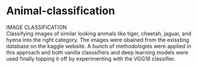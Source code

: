 # Animal-classification
IMAGE CLASSIFICATION<br>
Classifying images of similar looking animals like tiger, cheetah, jaguar, and hyena into the right category. The images were obained from the exisxting database on the kaggle website. A bunch of methodologies were applied in this approach and both vanilla classsifiers and deep learning models were used finally topping it off by experimenting with the VGG16 classifier.
